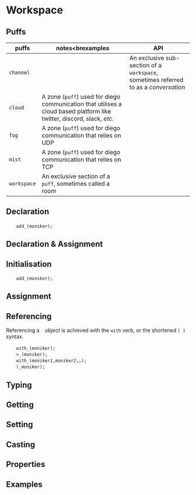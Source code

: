 # Workspace 

## <a name="puff"></a> Puffs

| puffs     | notes<brexamples | API |
| --------- | ----- | ----- |
| `channel` | | An exclusive sub-section of a `workspace`, sometimes referred to as a _conversation_ |
| `cloud`   | A zone (`puff`) used for diego communication that utilises a cloud based platform like twitter, discord, slack, _etc._ |
| `fog`     | A zone (`puff`) used for diego communication that relies on UDP | |
| `mist`    | A zone (`puff`) used for diego communication that relies on TCP | |
| `workspace` | An exclusive section of a `puff`, sometimes called a _room_ |

<a name="declare"></a>
## Declaration

&nbsp;&nbsp;&nbsp;&nbsp;&nbsp;&nbsp; `add_(`*`moniker`*`);`<br>

<a name="declare_assign"></a>
## Declaration & Assignment

<a name="initial"></a>
## Initialisation

&nbsp;&nbsp;&nbsp;&nbsp;&nbsp;&nbsp; `add_(`*`moniker`*`);`<br>

<a name="assign"></a>
## Assignment

<a name="reference"></a>
## Referencing
Referencing a ` ` *object* is achieved with the `with` verb, or the shortened `(`*` `*`)` syntax. 

&nbsp;&nbsp;&nbsp;&nbsp;&nbsp;&nbsp; `with_(`*`moniker`*`);`<br>
&nbsp;&nbsp;&nbsp;&nbsp;&nbsp;&nbsp; `>_(`*`moniker`*`);`<br>
&nbsp;&nbsp;&nbsp;&nbsp;&nbsp;&nbsp; `with_(`*`moniker1`*`,`*`moniker2`*`,`*`…`*`);`<br>
&nbsp;&nbsp;&nbsp;&nbsp;&nbsp;&nbsp; `(`*`_moniker`*`);`

<a name="type"></a>
## Typing

<a name="get"></a>
## Getting

<a name="set"></a>
## Setting

<a name="cast"></a>
## Casting

<a name="properties"></a>
## Properties

<a name="example"></a>
## Examples